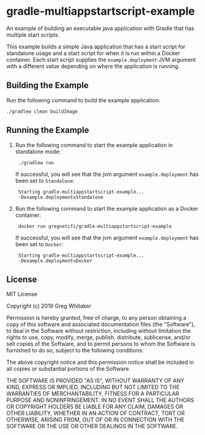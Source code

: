 # gradle-multiappstartscript-example

An example of building an executable java application with Gradle that has multiple start scripts.

This example builds a simple Java application that has a start script for standalone usage and a start script for when it
is run within a Docker container. Each start script supplies the `example.deployment` JVM argument with a different value depending 
on where the application is running.

## Building the Example
Run the following command to build the example application:

    ./gradlew clean buildImage

## Running the Example

1. Run the following command to start the example application in standalone mode:

        ./gradlew run
        
    If successful, you will see that the jvm argument `example.deployment` has been set to `Standalone`:

        Starting gradle-multiappstartscript-example...
        -Dexample.deployment=Standalone
        
2. Run the following command to start the example application as a Docker container:

        docker run gregnetifi/gradle-multiappstartscript-example
        
    If successful, you will see that the jvm argument `example.deployment` has been set to `Docker`:

        Starting gradle-multiappstartscript-example...
        -Dexample.deployment=Docker

## License
MIT License

Copyright (c) 2019 Greg Whitaker

Permission is hereby granted, free of charge, to any person obtaining a copy
of this software and associated documentation files (the "Software"), to deal
in the Software without restriction, including without limitation the rights
to use, copy, modify, merge, publish, distribute, sublicense, and/or sell
copies of the Software, and to permit persons to whom the Software is
furnished to do so, subject to the following conditions:

The above copyright notice and this permission notice shall be included in all
copies or substantial portions of the Software.

THE SOFTWARE IS PROVIDED "AS IS", WITHOUT WARRANTY OF ANY KIND, EXPRESS OR
IMPLIED, INCLUDING BUT NOT LIMITED TO THE WARRANTIES OF MERCHANTABILITY,
FITNESS FOR A PARTICULAR PURPOSE AND NONINFRINGEMENT. IN NO EVENT SHALL THE
AUTHORS OR COPYRIGHT HOLDERS BE LIABLE FOR ANY CLAIM, DAMAGES OR OTHER
LIABILITY, WHETHER IN AN ACTION OF CONTRACT, TORT OR OTHERWISE, ARISING FROM,
OUT OF OR IN CONNECTION WITH THE SOFTWARE OR THE USE OR OTHER DEALINGS IN THE
SOFTWARE.